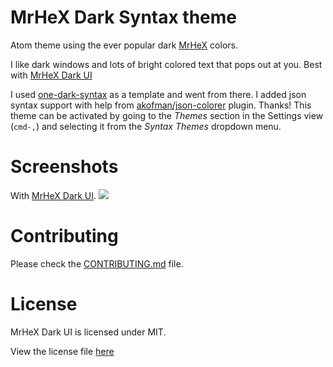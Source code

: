 # MrHeX Dark Syntax theme

Atom theme using the ever popular dark [MrHeX]() colors.

I like dark windows and lots of bright colored text that pops out at you.
Best with [MrHeX Dark UI](https://github.com/xMrHeX/mrhex-dark-ui)

I used [one-dark-syntax](https://github.com/atom/one-dark-syntax) as a template and went from there.
I added json syntax support with help from [akofman/json-colorer](https://github.com/akofman/json-colorer) plugin. Thanks!
This theme can be activated by going to the _Themes_ section
in the Settings view (`cmd-,`) and selecting it from the
_Syntax Themes_ dropdown menu.

# Screenshots

With [MrHeX Dark UI](https://github.com/xMrHeX/mrhex-dark-ui).
![](http://i.imgur.com/uFmhMUQ.png)

# Contributing

Please check the [CONTRIBUTING.md](https://github.com/xMrHeX/mrhex-dark-syntax/blob/master/CONTRIBUTING.md) file.

# License
MrHeX Dark UI is licensed under MIT.

View the license file [here](https://github.com/xMrHeX/mrhex-dark-syntax/blob/master/LICENSE.md)
